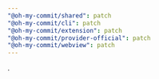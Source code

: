```yaml
---
"@oh-my-commit/shared": patch
"@oh-my-commit/cli": patch
"@oh-my-commit/extension": patch
"@oh-my-commit/provider-official": patch
"@oh-my-commit/webview": patch
---
```


.
